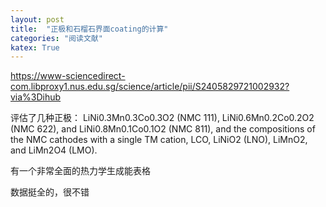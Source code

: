 ```yaml
---
layout: post
title:  "正极和石榴石界面coating的计算"
categories: "阅读文献"
katex: True
---
```

https://www-sciencedirect-com.libproxy1.nus.edu.sg/science/article/pii/S2405829721002932?via%3Dihub

评估了几种正极：
LiNi0.3Mn0.3Co0.3O2 (NMC 111), LiNi0.6Mn0.2Co0.2O2 (NMC 622), and LiNi0.8Mn0.1Co0.1O2 (NMC 811), and the compositions of the NMC cathodes with a single TM cation, LCO, LiNiO2 (LNO), LiMnO2, and LiMn2O4 (LMO).

有一个非常全面的热力学生成能表格

数据挺全的，很不错